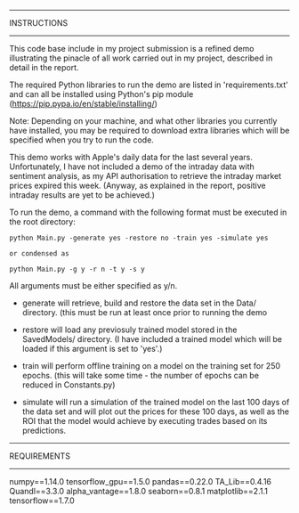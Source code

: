 ************
INSTRUCTIONS
************

This code base include in my project submission is a refined demo illustrating the pinacle
of all work carried out in my project, described in detail in the report.

The required Python libraries to run the demo are listed in 'requirements.txt' and can all
be installed using Python's pip module (https://pip.pypa.io/en/stable/installing/)

Note: Depending on your machine, and what other libraries you currently have installed,
you may be required to download extra libraries which will be specified when you try to
run the code.

This demo works with Apple's daily data for the last several years.
Unfortunately, I have not included a demo of the intraday data with sentiment analysis,
as my API authorisation to retrieve the intraday market prices expired this week.
(Anyway, as explained in the report, positive intraday results are yet to be achieved.)

To run the demo, a command with the following format must be executed in the root directory:

    python Main.py -generate yes -restore no -train yes -simulate yes
    
    or condensed as
    
    python Main.py -g y -r n -t y -s y
    
All arguments must be either specified as y/n.

- generate will retrieve, build and restore the data set in the Data/ directory.
  (this must be run at least once prior to running the demo

- restore will load any previosuly trained model stored in the SavedModels/ directory.
  (I have included a trained model which will be loaded if this argument is set to 'yes'.)

- train will perform offline training on a model on the training set for 250 epochs.
  (this will take some time - the number of epochs can be reduced in Constants.py)
  
- simulate will run a simulation of the trained model on the last 100 days of the data set
  and will plot out the prices for these 100 days, as well as the ROI that the model would
  achieve by executing trades based on its predictions.

************
REQUIREMENTS
************
numpy==1.14.0
tensorflow_gpu==1.5.0
pandas==0.22.0
TA_Lib==0.4.16
Quandl==3.3.0
alpha_vantage==1.8.0
seaborn==0.8.1
matplotlib==2.1.1
tensorflow==1.7.0

